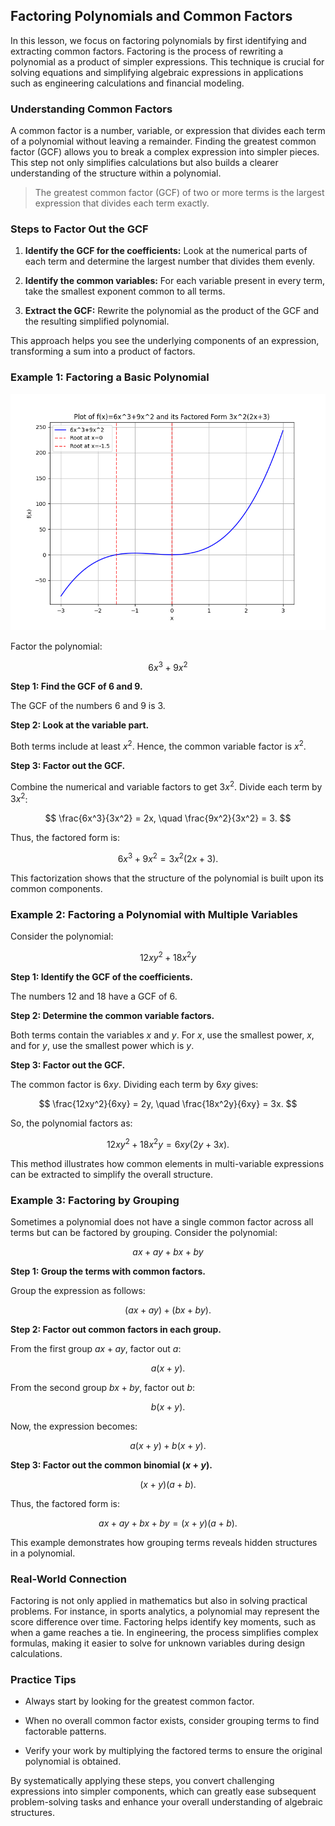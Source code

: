 ## Factoring Polynomials and Common Factors

In this lesson, we focus on factoring polynomials by first identifying and extracting common factors. Factoring is the process of rewriting a polynomial as a product of simpler expressions. This technique is crucial for solving equations and simplifying algebraic expressions in applications such as engineering calculations and financial modeling.

### Understanding Common Factors

A common factor is a number, variable, or expression that divides each term of a polynomial without leaving a remainder. Finding the greatest common factor (GCF) allows you to break a complex expression into simpler pieces. This step not only simplifies calculations but also builds a clearer understanding of the structure within a polynomial.

> The greatest common factor (GCF) of two or more terms is the largest expression that divides each term exactly.

### Steps to Factor Out the GCF

1. **Identify the GCF for the coefficients:** Look at the numerical parts of each term and determine the largest number that divides them evenly.

2. **Identify the common variables:** For each variable present in every term, take the smallest exponent common to all terms.

3. **Extract the GCF:** Rewrite the polynomial as the product of the GCF and the resulting simplified polynomial.

This approach helps you see the underlying components of an expression, transforming a sum into a product of factors.

### Example 1: Factoring a Basic Polynomial

![2D plot of $f(x)=6x^3+9x^2$ showing the factoring $6x^3+9x^2=3x^2(2x+3)$.](images/plot_1_04-03-lesson-factoring-polynomials-and-common-factors.md.png)

Factor the polynomial:

$$
6x^3 + 9x^2
$$

**Step 1: Find the GCF of 6 and 9.**

The GCF of the numbers 6 and 9 is 3.

**Step 2: Look at the variable part.**

Both terms include at least $x^2$. Hence, the common variable factor is $x^2$.

**Step 3: Factor out the GCF.**

Combine the numerical and variable factors to get $3x^2$. Divide each term by $3x^2$:

$$
\frac{6x^3}{3x^2} = 2x, \quad \frac{9x^2}{3x^2} = 3.
$$

Thus, the factored form is:

$$
6x^3 + 9x^2 = 3x^2(2x + 3).
$$

This factorization shows that the structure of the polynomial is built upon its common components.

### Example 2: Factoring a Polynomial with Multiple Variables

Consider the polynomial:

$$
12xy^2 + 18x^2y
$$

**Step 1: Identify the GCF of the coefficients.**

The numbers 12 and 18 have a GCF of 6.

**Step 2: Determine the common variable factors.**

Both terms contain the variables $x$ and $y$. For $x$, use the smallest power, $x$, and for $y$, use the smallest power which is $y$.

**Step 3: Factor out the GCF.**

The common factor is $6xy$. Dividing each term by $6xy$ gives:

$$
\frac{12xy^2}{6xy} = 2y, \quad \frac{18x^2y}{6xy} = 3x.
$$

So, the polynomial factors as:

$$
12xy^2 + 18x^2y = 6xy(2y + 3x).
$$

This method illustrates how common elements in multi-variable expressions can be extracted to simplify the overall structure.

### Example 3: Factoring by Grouping

Sometimes a polynomial does not have a single common factor across all terms but can be factored by grouping. Consider the polynomial:

$$
ax + ay + bx + by
$$

**Step 1: Group the terms with common factors.**

Group the expression as follows:

$$
(ax + ay) + (bx + by).
$$

**Step 2: Factor out common factors in each group.**

From the first group $ax + ay$, factor out $a$:

$$
a(x + y).
$$

From the second group $bx + by$, factor out $b$:

$$
b(x + y).
$$

Now, the expression becomes:

$$
a(x + y) + b(x + y).
$$

**Step 3: Factor out the common binomial $(x + y)$.**

$$
(x + y)(a + b).
$$

Thus, the factored form is:

$$
ax + ay + bx + by = (x + y)(a + b).
$$

This example demonstrates how grouping terms reveals hidden structures in a polynomial.

### Real-World Connection

Factoring is not only applied in mathematics but also in solving practical problems. For instance, in sports analytics, a polynomial may represent the score difference over time. Factoring helps identify key moments, such as when a game reaches a tie. In engineering, the process simplifies complex formulas, making it easier to solve for unknown variables during design calculations.

### Practice Tips

- Always start by looking for the greatest common factor.

- When no overall common factor exists, consider grouping terms to find factorable patterns.

- Verify your work by multiplying the factored terms to ensure the original polynomial is obtained.

By systematically applying these steps, you convert challenging expressions into simpler components, which can greatly ease subsequent problem-solving tasks and enhance your overall understanding of algebraic structures.
